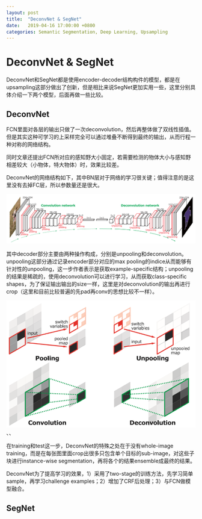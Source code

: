 ```yaml
---
layout: post
title:  "DeconvNet & SegNet"
date:   2019-04-16 17:00:00 +0800
categories: Semantic Segmentation, Deep Learning, Upsampling
---
```


# DeconvNet & SegNet

DeconvNet和SegNet都是使用encoder-decoder结构构件的模型，都是在upsampling这部分做出了创新，但是相比来说SegNet更加实用一些，这里分别具体介绍一下两个模型，后面再做一些比较。

## DeconvNet

FCN里面对各层的输出只做了一次deconvolution，然后再整体做了双线性插值。但是其实这种可学习的上采样完全可以通过堆叠不断得到最终的输出，从而行程一种对称的网络结构。

同时文章还提出FCN所对应的感知野大小固定，若需要检测的物体大小与感知野相差较大（小物体，特大物体）时，效果比较差。

DeconvNet的网络结构如下，其中BN层对于网络的学习很关键；值得注意的是这里没有去掉FC层，所以参数量还是很大。

![DeconvNet](/images/segnet/deconvnet.png)

其中decoder部分主要由两种操作构成，分别是unpooling和deconvolution。unpooling这部分通过记录encoder部分对应的max pooling的indice从而能够有针对性的unpooling，这一步作者表示是获取example-specific结构；unpooling的结果是稀疏的，使用deconvolution可以进行学习，从而获取class-specific shapes，为了保证输出输出的size一样，这里是对deconvolution的输出再进行crop（这里和目前比较普遍的先pad再conv的思想比较不一样）。

![DeconvNet](/images/segnet/deconvnet_upsampling.png)、、

在training和test这一步，DeconvNet的特殊之处在于没有whole-image training，而是在每张图里面crop出很多只包含单个目标的sub-image，对这些子块进行instance-wise segmentation，再将各个的结果ensemble成最终的结果。

DeconvNet为了提高学习的效果，1）采用了two-stage的训练方法，先学习简单sample，再学习challenge examples；2）增加了CRF后处理；3）与FCN做模型融合。

## SegNet



